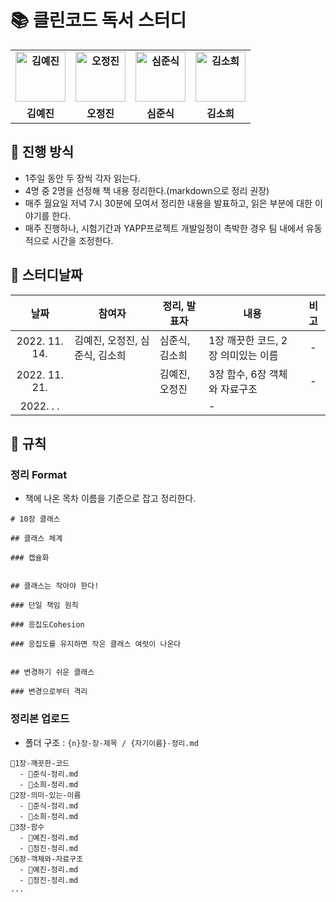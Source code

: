 # 📚 클린코드 독서 스터디

<div align="center">
  <table style="font-weight: bold">
      <tr>
          <td align="center">
              <a href="https://github.com/rocher71">                 
                  <img alt="김예진" src="https://avatars.githubusercontent.com/rocher71" width="80" />            
              </a>
          </td>
          <td align="center">
              <a href="https://github.com/ojj1123">                 
                  <img alt="오정진" src="https://avatars.githubusercontent.com/ojj1123" width="80" />            
              </a>
          </td>
          <td align="center">
              <a href="https://github.com/SimJunSik">                 
                  <img alt="심준식" src="https://avatars.githubusercontent.com/SimJunSik" width="80" />            
              </a>
          </td>
          <td align="center">
              <a href="https://github.com/elbica">                 
                  <img alt="김소희" src="https://avatars.githubusercontent.com/elbica" width="80" />            
              </a>
          </td>
      </tr>
      <tr>
          <td align="center">김예진</td>
          <td align="center">오정진</td>
          <td align="center">심준식</td>
          <td align="center">김소희</td>
      </tr>
  </table>
</div>

## 📌 진행 방식
- 1주일 동안 두 장씩 각자 읽는다.
- 4명 중 2명을 선정해 책 내용 정리한다.(markdown으로 정리 권장)
- 매주 월요일 저녁 7시 30분에 모여서 정리한 내용을 발표하고, 읽은 부분에 대한 이야기를 한다.
- 매주 진행하나, 시험기간과 YAPP프로젝트 개발일정이 촉박한 경우 팀 내에서 유동적으로 시간을 조정한다.

## 📌 스터디날짜
| 날짜 | 참여자 | 정리, 발표자 | 내용 | 비고 |
|:--:|--|--|--|:--:|
| 2022. 11. 14. | 김예진, 오정진, 심준식, 김소희 | 심준식, 김소희 | 1장 깨끗한 코드, 2장 의미있는 이름 | - |
| 2022. 11. 21. |  | 김예진, 오정진 | 3장 함수, 6장 객체와 자료구조 | - |
| 2022. . . |  |  | - |

## 📌 규칙

### 정리 Format
- 책에 나온 목차 이름을 기준으로 잡고 정리한다.
```
# 10장 클래스

## 클래스 체계

### 캡슐화


## 클래스는 작아야 한다!

### 단일 책임 원칙

### 응집도Cohesion

### 응집도를 유지하면 작은 클래스 여럿이 나온다


## 변경하기 쉬운 클래스

### 변경으로부터 격리
```

### 정리본 업로드
- 폴더 구조 : `{n}장-장-제목 / {자기이름}-정리.md`
```
📂1장-깨끗한-코드
  - 📃준식-정리.md
  - 📃소희-정리.md
📂2장-의미-있는-이름
  - 📃준식-정리.md
  - 📃소희-정리.md
📂3장-함수
  - 📃예진-정리.md
  - 📃정진-정리.md
📂6장-객체와-자료구조
  - 📃예진-정리.md
  - 📃정진-정리.md
...
```
